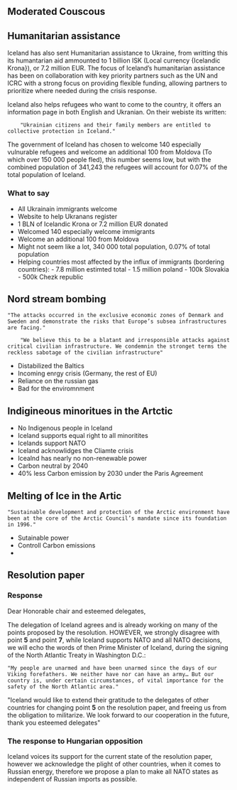 ## Moderated Couscous

## Humanitarian assistance
Iceland has also sent Humanitarian assistance to Ukraine, from writting this its humantarian aid ammounted to 1 billion ISK (Local currency {Icelandic Krona}), or 7.2 million EUR. The focus of Iceland’s humanitarian assistance has been on collaboration with key priority partners such as the UN and ICRC with a strong focus on providing flexible funding, allowing partners to prioritize where needed during the crisis response. 

Iceland also helps refugees who want to come to the country, it offers an information page in both English and Ukranian.
	On their webiste its written:
		
		"Ukrainian citizens and their family members are entitled to collective protection in Iceland."

The government of Iceland has chosen to welcome 140 especially vulnurable refugees and welcome an additional 100 from Moldova (To which over 150 000 people fled), this number seems low, but with the combined population of 341,243 the refugees will account for 0.07% of the total population of Iceland.

### What to say

 - All Ukrainain immigrants welcome
 - Website to help Ukranans register
 - 1 BLN of Icelandic Krona or 7.2 million EUR donated
 - Welcomed 140 especially welcome immigrants
 - Welcome an additional 100 from Moldova
 - Might not seem like a lot, 340 000 total population, 0.07% of total population
 - Helping countries most affected by the influx of immigrants (bordering countries):
		 -  7.8 million estimted total
		 - 1.5 million poland
		 - 100k Slovakia
		 - 500k Chezk republic



## Nord stream bombing

	"The attacks occurred in the exclusive economic zones of Denmark and Sweden and demonstrate the risks that Europe’s subsea infrastructures are facing."

		"We believe this to be a blatant and irresponsible attacks against critical civilian infrastructure. We condemnin the stronget terms the reckless sabotage of the civilian infrastructure"

	
 - Distabilized the Baltics
 - Incoming enrgy crisis (Germany, the rest of EU)
 - Reliance on the russian gas
 - Bad for the enviromnment

## Indigineous minoritues in the Artctic

 - No Indigenous people in Iceland
 - Iceland supports equal right to all minoritites
 - Icelands support NATO
 - Iceland acknowlidges the Cliamte crisis
 - Icealnd has nearly no non-renewable power
 - Carbon neutral by 2040
 - 40% less Carbon emission by 2030 under the Paris Agreement


## Melting of Ice in the Artic

	"Sustainable development and protection of the Arctic environment have been at the core of the Arctic Council’s mandate since its foundation in 1996."
  - Sutainable power
  - Controll Carbon emissions
  - 

## Resolution paper

### Response
Dear Honorable chair and esteemed delegates,

The delegation of Iceland agrees and is already working on many of the points proposed by the resolution.
HOWEVER, we strongly disagree with point **5** and point **7**, while Iceland supports NATO and all NATO decisions, we will echo the words of then Prime Minister of Iceland, during the signing of the North Atlantic Treaty in Washington D.C.:
	
	"My people are unarmed and have been unarmed since the days of our Viking forefathers. We neither have nor can have an army… But our country is, under certain circumstances, of vital importance for the safety of the North Atlantic area."


"Iceland would like to extend their gratitude to the delegates of other countries for changing point **5** on the resolution paper, and freeing us from the obligation to militarize. We look forward to our cooperation in the future, thank you esteemed delegates"

### The response to Hungarian opposition
Iceland voices its support for the current state of the resolution paper, however we acknowledge the plight of other countries, when it comes to Russian energy, therefore we propose a plan to make all NATO states as independent of Russian imports as possible. 



